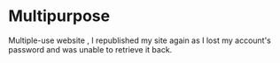 # Multipurpose
Multiple-use website , 
I republished my site again as I lost my account's password and was unable to retrieve it back.
